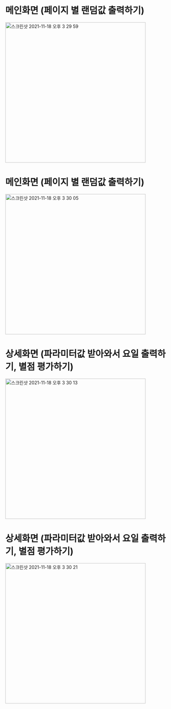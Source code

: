 # 메인화면 (페이지 별 랜덤값 출력하기)  

<img width="438" alt="스크린샷 2021-11-18 오후 3 29 59" src="https://user-images.githubusercontent.com/91178712/142364238-c017e2b4-e4c8-4df9-a48d-3b95c97523cc.png">

# 메인화면 (페이지 별 랜덤값 출력하기)  

<img width="438" alt="스크린샷 2021-11-18 오후 3 30 05" src="https://user-images.githubusercontent.com/91178712/142364245-e992283c-5af3-4153-845d-7e29f63a8072.png">

# 상세화면 (파라미터값 받아와서 요일 출력하기, 별점 평가하기)  

<img width="438" alt="스크린샷 2021-11-18 오후 3 30 13" src="https://user-images.githubusercontent.com/91178712/142364249-1444e63c-f13d-4681-96d1-c7dd94645844.png">

# 상세화면 (파라미터값 받아와서 요일 출력하기, 별점 평가하기)  

<img width="438" alt="스크린샷 2021-11-18 오후 3 30 21" src="https://user-images.githubusercontent.com/91178712/142364253-d87b40aa-05fb-4820-88ae-06e526fb072e.png">
